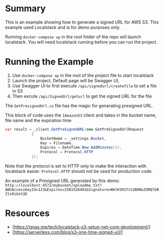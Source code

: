 # Summary
This is an example showing how to generate a signed URL for AWS S3.  This example used Localstack and is for demo purposes only.

Running `docker-compose up` in the root folder of the repo will launch localstack.  You will need localstack running before you can run the project.


# Running the Example

1. Use `docker-compose up` in the root of the project file to start localstack
2. Launch the project, Default page will be Swagger UI, 
3. Use Swagger UI to first execute `/api/signedurl/createfile` to set a file in S3
4. Then excute `/api/SignedUrl/geturl` to get the signed URL for the file


The `GetPresignedUrl.cs` file has the magic for generating presigned URL.  

This block of code uses the `IAmazonS3` client and takes in the bucket name, file name and the expiration time 

```csharp
var result = _client.GetPreSignedURL(new GetPreSignedUrlRequest
            {
                BucketName = _settings.Bucket,
                Key = Filename,
                Expires = DateTime.Now.AddMinutes(1),
                Protocol = Protocol.HTTP
            });
```

Note that the protocol is set to HTTP only to make the interaction with localstack easier. `Protocol.HTTP` should not be used for production code.

An example of a Presigned URL generated by this demo: `http://localhost:4572/mybucket/uploadme.txt?AWSAccessKeyId=123&Expires=1581526401&Signature=WmlKSR2Yc%2B0NuZGMQlbR2lx9iUs%3D`

# Resources
- [https://ignas.me/tech/localstack-s3-setup-net-core-development/]
- [https://serverless.com/blog/s3-one-time-signed-url/]